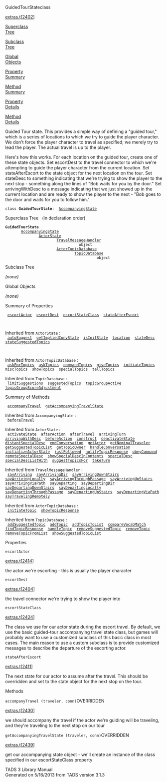 ---
---
<span class="title">GuidedTourState</span><span class="type">class</span>

[extras.t](../file/extras.t.html)\[[2402](../source/extras.t.html#2402)\]

[Superclass  
Tree](#_SuperClassTree_)

[Subclass  
Tree](#_SubClassTree_)

[Global  
Objects](#_ObjectSummary_)

[Property  
Summary](#_PropSummary_)

[Method  
Summary](#_MethodSummary_)

[Property  
Details](#_Properties_)

[Method  
Details](#_Methods_)

<div class="fdesc">

Guided Tour state. This provides a simple way of defining a "guided
tour," which is a series of locations to which we try to guide the
player character. We don't force the player character to travel as
specified; we merely try to lead the player. The actual travel is up to
the player.

Here's how this works. For each location on the guided tour, create one
of these state objects. Set escortDest to the travel connector to which
we're attempting to guide the player character from the current
location. Set stateAfterEscort to the state object for the next location
on the tour. Set stateDesc to something indicating that we're trying to
show the player to the next stop - something along the lines of "Bob
waits for you by the door." Set arrivingWithDesc to a message indicating
that we just showed up in the current location and are ready to show the
player to the next - "Bob goes to the door and waits for you to follow
him."

`class `**`GuidedTourState`**` :   `[`AccompanyingState`](../object/AccompanyingState.html)

</div>

<span id="_SuperClassTree_"></span>

<div class="mjhd">

<span class="hdln">Superclass Tree</span>   (in declaration order)

</div>

**`GuidedTourState`**  
`         `[`AccompanyingState`](../object/AccompanyingState.html)  
`                 `[`ActorState`](../object/ActorState.html)  
`                         `[`TravelMessageHandler`](../object/TravelMessageHandler.html)  
`                                 object`  
`                         `[`ActorTopicDatabase`](../object/ActorTopicDatabase.html)  
`                                 `[`TopicDatabase`](../object/TopicDatabase.html)  
`                                         object`  
<span id="_SubClassTree_"></span>

<div class="mjhd">

<span class="hdln">Subclass Tree</span>  

</div>

*(none)* <span id="_ObjectSummary_"></span>

<div class="mjhd">

<span class="hdln">Global Objects</span>  

</div>

*(none)* <span id="_PropSummary_"></span>

<div class="mjhd">

<span class="hdln">Summary of Properties</span>  

</div>

` `[`escortActor`](#escortActor)`  `[`escortDest`](#escortDest)`  `[`escortStateClass`](#escortStateClass)`  `[`stateAfterEscort`](#stateAfterEscort)`  `

` `

Inherited from `ActorState` :  
` `[`autoSuggest`](../object/ActorState.html#autoSuggest)`  `[`getImpliedConvState`](../object/ActorState.html#getImpliedConvState)`  `[`isInitState`](../object/ActorState.html#isInitState)`  `[`location`](../object/ActorState.html#location)`  `[`stateDesc`](../object/ActorState.html#stateDesc)`  `[`stateSuggestedTopics`](../object/ActorState.html#stateSuggestedTopics)`  `

` `

Inherited from `ActorTopicDatabase` :  
` `[`askForTopics`](../object/ActorTopicDatabase.html#askForTopics)`  `[`askTopics`](../object/ActorTopicDatabase.html#askTopics)`  `[`commandTopics`](../object/ActorTopicDatabase.html#commandTopics)`  `[`giveTopics`](../object/ActorTopicDatabase.html#giveTopics)`  `[`initiateTopics`](../object/ActorTopicDatabase.html#initiateTopics)`  `[`miscTopics`](../object/ActorTopicDatabase.html#miscTopics)`  `[`showTopics`](../object/ActorTopicDatabase.html#showTopics)`  `[`specialTopics`](../object/ActorTopicDatabase.html#specialTopics)`  `[`tellTopics`](../object/ActorTopicDatabase.html#tellTopics)`  `

Inherited from `TopicDatabase` :  
` `[`limitSuggestions`](../object/TopicDatabase.html#limitSuggestions)`  `[`suggestedTopics`](../object/TopicDatabase.html#suggestedTopics)`  `[`topicGroupActive`](../object/TopicDatabase.html#topicGroupActive)`  `[`topicGroupScoreAdjustment`](../object/TopicDatabase.html#topicGroupScoreAdjustment)`  `

<span id="_MethodSummary_"></span>

<div class="mjhd">

<span class="hdln">Summary of Methods</span>  

</div>

` `[`accompanyTravel`](#accompanyTravel)`  `[`getAccompanyingTravelState`](#getAccompanyingTravelState)`  `

Inherited from `AccompanyingState` :  
` `[`beforeTravel`](../object/AccompanyingState.html#beforeTravel)`  `

Inherited from `ActorState` :  
` `[`activateState`](../object/ActorState.html#activateState)`  `[`afterAction`](../object/ActorState.html#afterAction)`  `[`afterTravel`](../object/ActorState.html#afterTravel)`  `[`arrivingTurn`](../object/ActorState.html#arrivingTurn)`  `[`arrivingWithDesc`](../object/ActorState.html#arrivingWithDesc)`  `[`beforeAction`](../object/ActorState.html#beforeAction)`  `[`construct`](../object/ActorState.html#construct)`  `[`deactivateState`](../object/ActorState.html#deactivateState)`  `[`distantSpecialDesc`](../object/ActorState.html#distantSpecialDesc)`  `[`endConversation`](../object/ActorState.html#endConversation)`  `[`getActor`](../object/ActorState.html#getActor)`  `[`getNominalTraveler`](../object/ActorState.html#getNominalTraveler)`  `[`getSuggestedTopicList`](../object/ActorState.html#getSuggestedTopicList)`  `[`getTopicOwner`](../object/ActorState.html#getTopicOwner)`  `[`handleConversation`](../object/ActorState.html#handleConversation)`  `[`initializeActorState`](../object/ActorState.html#initializeActorState)`  `[`justFollowed`](../object/ActorState.html#justFollowed)`  `[`notifyTopicResponse`](../object/ActorState.html#notifyTopicResponse)`  `[`obeyCommand`](../object/ActorState.html#obeyCommand)`  `[`remoteSpecialDesc`](../object/ActorState.html#remoteSpecialDesc)`  `[`showSpecialDescInContents`](../object/ActorState.html#showSpecialDescInContents)`  `[`specialDesc`](../object/ActorState.html#specialDesc)`  `[`specialDescListWith`](../object/ActorState.html#specialDescListWith)`  `[`suggestTopicsFor`](../object/ActorState.html#suggestTopicsFor)`  `[`takeTurn`](../object/ActorState.html#takeTurn)`  `

Inherited from `TravelMessageHandler` :  
` `[`sayArriving`](../object/TravelMessageHandler.html#sayArriving)`  `[`sayArrivingDir`](../object/TravelMessageHandler.html#sayArrivingDir)`  `[`sayArrivingDownStairs`](../object/TravelMessageHandler.html#sayArrivingDownStairs)`  `[`sayArrivingLocally`](../object/TravelMessageHandler.html#sayArrivingLocally)`  `[`sayArrivingThroughPassage`](../object/TravelMessageHandler.html#sayArrivingThroughPassage)`  `[`sayArrivingUpStairs`](../object/TravelMessageHandler.html#sayArrivingUpStairs)`  `[`sayArrivingViaPath`](../object/TravelMessageHandler.html#sayArrivingViaPath)`  `[`sayDeparting`](../object/TravelMessageHandler.html#sayDeparting)`  `[`sayDepartingDir`](../object/TravelMessageHandler.html#sayDepartingDir)`  `[`sayDepartingDownStairs`](../object/TravelMessageHandler.html#sayDepartingDownStairs)`  `[`sayDepartingLocally`](../object/TravelMessageHandler.html#sayDepartingLocally)`  `[`sayDepartingThroughPassage`](../object/TravelMessageHandler.html#sayDepartingThroughPassage)`  `[`sayDepartingUpStairs`](../object/TravelMessageHandler.html#sayDepartingUpStairs)`  `[`sayDepartingViaPath`](../object/TravelMessageHandler.html#sayDepartingViaPath)`  `[`sayTravelingRemotely`](../object/TravelMessageHandler.html#sayTravelingRemotely)`  `

Inherited from `ActorTopicDatabase` :  
` `[`initiateTopic`](../object/ActorTopicDatabase.html#initiateTopic)`  `[`showTopicResponse`](../object/ActorTopicDatabase.html#showTopicResponse)`  `

Inherited from `TopicDatabase` :  
` `[`addSuggestedTopic`](../object/TopicDatabase.html#addSuggestedTopic)`  `[`addTopic`](../object/TopicDatabase.html#addTopic)`  `[`addTopicToList`](../object/TopicDatabase.html#addTopicToList)`  `[`compareVocabMatch`](../object/TopicDatabase.html#compareVocabMatch)`  `[`findTopicResponse`](../object/TopicDatabase.html#findTopicResponse)`  `[`handleTopic`](../object/TopicDatabase.html#handleTopic)`  `[`removeSuggestedTopic`](../object/TopicDatabase.html#removeSuggestedTopic)`  `[`removeTopic`](../object/TopicDatabase.html#removeTopic)`  `[`removeTopicFromList`](../object/TopicDatabase.html#removeTopicFromList)`  `[`showSuggestedTopicList`](../object/TopicDatabase.html#showSuggestedTopicList)`  `

<span id="_Properties_"></span>

<div class="mjhd">

<span class="hdln">Properties</span>  

</div>

<span id="escortActor"></span>

`escortActor`

[extras.t](../file/extras.t.html)\[[2414](../source/extras.t.html#2414)\]

<div class="desc">

the actor we're escorting - this is usually the player character

</div>

<span id="escortDest"></span>

`escortDest`

[extras.t](../file/extras.t.html)\[[2404](../source/extras.t.html#2404)\]

<div class="desc">

the travel connector we're trying to show the player into

</div>

<span id="escortStateClass"></span>

`escortStateClass`

[extras.t](../file/extras.t.html)\[[2424](../source/extras.t.html#2424)\]

<div class="desc">

The class we use for our actor state during the escort travel. By
default, we use the basic guided-tour accompanying travel state class,
but games will probably want to use a customized subclass of this basic
class in most cases. The main reason to use a custom subclass is to
provide customized messages to describe the departure of the escorting
actor.

</div>

<span id="stateAfterEscort"></span>

`stateAfterEscort`

[extras.t](../file/extras.t.html)\[[2411](../source/extras.t.html#2411)\]

<div class="desc">

The next state for our actor to assume after the travel. This should be
overridden and set to the state object for the next stop on the tour.

</div>

<span id="_Methods_"></span>

<div class="mjhd">

<span class="hdln">Methods</span>  

</div>

<span id="accompanyTravel"></span>

`accompanyTravel (traveler, conn)`<span class="rem">OVERRIDDEN</span>

[extras.t](../file/extras.t.html)\[[2430](../source/extras.t.html#2430)\]

<div class="desc">

we should accompany the travel if the actor we're guiding will be
traveling, and they're traveling to the next stop on our tour

</div>

<span id="getAccompanyingTravelState"></span>

`getAccompanyingTravelState (traveler, conn)`<span class="rem">OVERRIDDEN</span>

[extras.t](../file/extras.t.html)\[[2439](../source/extras.t.html#2439)\]

<div class="desc">

get our accompanying state object - we'll create an instance of the
class specified in our escortStateClass property

</div>

<div class="ftr">

TADS 3 Library Manual  
Generated on 5/16/2013 from TADS version 3.1.3

</div>
